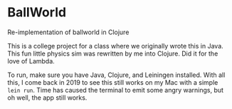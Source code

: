 # BallWorld

Re-implementation of ballworld in Clojure

This is a college project for a class where we originally wrote this in Java. This fun little physics sim was rewritten by me into Clojure. Did it for the love of Lambda.

To run, make sure you have Java, Clojure, and Leiningen installed. With all this, I come back in 2019 to see this still works on my Mac with a simple `lein run`. Time has caused the terminal to emit some angry warnings, but oh well, the app still works. 

